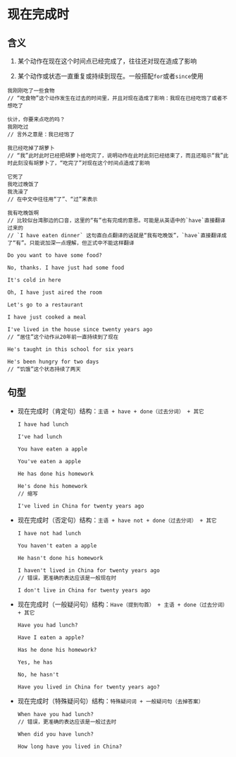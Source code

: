 # 现在完成时

## 含义

1. 某个动作在现在这个时间点已经完成了，往往还对现在造成了影响

2. 某个动作或状态一直重复或持续到现在。一般搭配`for`或者`since`使用

```
我刚刚吃了一些食物
// “吃食物”这个动作发生在过去的时间里，并且对现在造成了影响：我现在已经吃饱了或者不想吃了

伙计，你要来点吃的吗？
我刚吃过
// 言外之意是：我已经饱了

我已经吃掉了胡萝卜
// “我”此时此时已经把胡萝卜给吃完了，说明动作在此时此刻已经结束了，而且还暗示“我”此时此刻没有胡萝卜了，“吃完了”对现在这个时间点造成了影响

它死了
我吃过晚饭了
我洗澡了
// 在中文中往往用“了”、“过”来表示

我有吃晚饭啊
// 比较似台湾那边的口音，这里的“有”也有完成的意思。可能是从英语中的`have`直接翻译过来的
// `I have eaten dinner` 这句直白点翻译的话就是“我有吃晚饭”，`have`直接翻译成了“有”。只能说加深一点理解，但正式中不能这样翻译
```

```
Do you want to have some food?

No, thanks. I have just had some food

It's cold in here

Oh, I have just aired the room

Let's go to a restaurant

I have just cooked a meal
```

```
I've lived in the house since twenty years ago
// “居住”这个动作从20年前一直持续到了现在

He's taught in this school for six years

He's been hungry for two days
// “饥饿”这个状态持续了两天
```

## 句型

- 现在完成时（肯定句）结构：`主语 + have + done（过去分词） + 其它`

  ```
  I have had lunch

  I've had lunch

  You have eaten a apple

  You've eaten a apple

  He has done his homework

  He's done his homework
  // 缩写

  I've lived in China for twenty years ago
  ```

- 现在完成时（否定句）结构：`主语 + have not + done（过去分词） + 其它`

  ```
  I have not had lunch

  You haven't eaten a apple

  He hasn't done his homework

  I haven't lived in China for twenty years ago
  // 错误，更准确的表达应该是一般现在时

  I don't live in China for twenty years ago
  ```

- 现在完成时（一般疑问句）结构：`Have（提到句首） + 主语 + done（过去分词） + 其它`

  ```
  Have you had lunch?

  Have I eaten a apple?

  Has he done his homework?

  Yes, he has

  No, he hasn't

  Have you lived in China for twenty years ago?
  ```

- 现在完成时（特殊疑问句）结构：`特殊疑问词 + 一般疑问句（去掉答案）`

  ```
  When have you had lunch?
  // 错误，更准确的表达应该是一般过去时

  When did you have lunch?

  How long have you lived in China?
  ```
